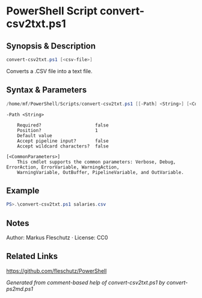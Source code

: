 # PowerShell Script convert-csv2txt.ps1

## Synopsis & Description
```powershell
convert-csv2txt.ps1 [<csv-file>]
```

Converts a .CSV file into a text file.

## Syntax & Parameters
```powershell
/home/mf/PowerShell/Scripts/convert-csv2txt.ps1 [[-Path] <String>] [<CommonParameters>]
```

```
-Path <String>
    
    Required?                    false
    Position?                    1
    Default value                
    Accept pipeline input?       false
    Accept wildcard characters?  false
```

```
[<CommonParameters>]
    This cmdlet supports the common parameters: Verbose, Debug, ErrorAction, ErrorVariable, WarningAction, 
    WarningVariable, OutBuffer, PipelineVariable, and OutVariable.
```

## Example
```powershell
PS>.\convert-csv2txt.ps1 salaries.csv
```


## Notes
Author: Markus Fleschutz · License: CC0

## Related Links
https://github.com/fleschutz/PowerShell

*Generated from comment-based help of convert-csv2txt.ps1 by convert-ps2md.ps1*
